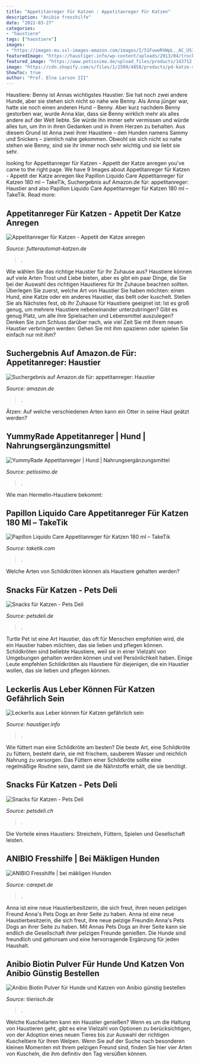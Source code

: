 ```yaml
---
title: "Appetitanreger Für Katzen : Appetitanreger Für Katzen"
description: "Anibio fresshilfe"
date: "2022-03-27"
categories:
- "haustiere"
tags: ["haustiere"]
images:
- "https://images-eu.ssl-images-amazon.com/images/I/51FuweRVWpL._AC_US320_QL65_.jpg"
featuredImage: "https://haustiger.info/wp-content/uploads/2013/04/trockenleber_katze-483x375.jpg"
featured_image: "https://www.petissimo.de/upload_files/products/143712.jpg"
image: "https://cdn.shopify.com/s/files/1/2509/4858/products/pd-katze-snacks-freezedried-thunfisch-01_640x.jpg?v=1610559141"
ShowToc: true
author: "Prof. Elna Larson III"
---
```



Haustiere: Benny ist Annas wichtigstes Haustier. Sie hat noch zwei andere Hunde, aber sie stehen sich nicht so nahe wie Benny.
Als Anna jünger war, hatte sie noch einen anderen Hund – Benny. Aber kurz nachdem Benny gestorben war, wurde Anna klar, dass sie Benny wirklich mehr als alles andere auf der Welt liebte. Sie würde ihn immer sehr vermissen und würde alles tun, um ihn in ihren Gedanken und in ihrem Herzen zu behalten. Aus diesem Grund ist Anna zwei ihrer Haustiere – den Hunden namens Sammy und Snickers – ziemlich nahe gekommen. Obwohl sie sich nicht so nahe stehen wie Benny, sind sie ihr immer noch sehr wichtig und sie liebt sie sehr.

	

		
looking for Appetitanreger für Katzen - Appetit der Katze anregen you've came to the right page. We have 9 Images about Appetitanreger für Katzen - Appetit der Katze anregen like Papillon Liquido Care Appetitanreger für Katzen 180 ml – TakeTik, Suchergebnis auf Amazon.de für: appetitanreger: Haustier and also Papillon Liquido Care Appetitanreger für Katzen 180 ml – TakeTik. Read more:
		
    
## Appetitanreger Für Katzen - Appetit Der Katze Anregen

<img loading=lazy src="https://www.futterautomat-katzen.de/wp-content/uploads/2020/08/surefeed-futterautomat-820x549.jpg" onerror="this.onerror=null;this.src='https://tse4.mm.bing.net/th?id=OIP.S3V5Pgj-dP5-LQbS_09JtwHaE9&amp;pid=15.1';" alt="Appetitanreger für Katzen - Appetit der Katze anregen">

_Source: futterautomat-katzen.de_

>. 

	

Wie wählen Sie das richtige Haustier für Ihr Zuhause aus?
Haustiere können auf viele Arten Trost und Liebe bieten, aber es gibt ein paar Dinge, die Sie bei der Auswahl des richtigen Haustieres für Ihr Zuhause beachten sollten. Überlegen Sie zuerst, welche Art von Haustier Sie haben möchten: einen Hund, eine Katze oder ein anderes Haustier, das bellt oder kuschelt. Stellen Sie als Nächstes fest, ob Ihr Zuhause für Haustiere geeignet ist: Ist es groß genug, um mehrere Haustiere nebeneinander unterzubringen? Gibt es genug Platz, um alle ihre Spielsachen und Lebensmittel auszulegen? Denken Sie zum Schluss darüber nach, wie viel Zeit Sie mit Ihrem neuen Haustier verbringen werden: Gehen Sie mit ihm spazieren oder spielen Sie einfach nur mit ihm?

    
## Suchergebnis Auf Amazon.de Für: Appetitanreger: Haustier

<img loading=lazy src="https://images-eu.ssl-images-amazon.com/images/I/51FuweRVWpL._AC_US320_QL65_.jpg" onerror="this.onerror=null;this.src='https://tse2.mm.bing.net/th?id=OIP.kFaxR-xc2Syo_bDH1yGV3gAAAA&amp;pid=15.1';" alt="Suchergebnis auf Amazon.de für: appetitanreger: Haustier">

_Source: amazon.de_

>. 

	

Ätzen: Auf welche verschiedenen Arten kann ein Otter in seine Haut geätzt werden?

    
## YummyRade Appetitanreger | Hund | Nahrungsergänzungsmittel

<img loading=lazy src="https://www.petissimo.de/upload_files/products/143712.jpg" onerror="this.onerror=null;this.src='https://tse4.mm.bing.net/th?id=OIP.56rhhEEAiFEYWCnzCEjk4wHaIU&amp;pid=15.1';" alt="YummyRade Appetitanreger | Hund | Nahrungsergänzungsmittel">

_Source: petissimo.de_

>. 

	

Wie man Hermelin-Haustiere bekommt:

    
## Papillon Liquido Care Appetitanreger Für Katzen 180 Ml – TakeTik

<img loading=lazy src="https://taketik.com/wp-content/uploads/2018/01/13806-408x400.jpg" onerror="this.onerror=null;this.src='https://tse1.mm.bing.net/th?id=OIP.yjlMvE5uOW1fFy7S6m-jzwAAAA&amp;pid=15.1';" alt="Papillon Liquido Care Appetitanreger für Katzen 180 ml – TakeTik">

_Source: taketik.com_

>. 

	

Welche Arten von Schildkröten können als Haustiere gehalten werden?

    
## Snacks Für Katzen - Pets Deli

<img loading=lazy src="https://cdn.shopify.com/s/files/1/2509/4858/products/pd-katze-snacks-freezedried-thunfisch-01_640x.jpg?v=1610559141" onerror="this.onerror=null;this.src='https://tse4.mm.bing.net/th?id=OIP.ruwwQBLs3gzDscuUtRdVNAHaHa&amp;pid=15.1';" alt="Snacks für Katzen - Pets Deli">

_Source: petsdeli.de_

>. 

	

Turtle Pet ist eine Art Haustier, das oft für Menschen empfohlen wird, die ein Haustier haben möchten, das sie lieben und pflegen können.
Schildkröten sind beliebte Haustiere, weil sie in einer Vielzahl von Umgebungen gehalten werden können und viel Persönlichkeit haben. Einige Leute empfehlen Schildkröten als Haustiere für diejenigen, die ein Haustier wollen, das sie lieben und pflegen können.

    
## Leckerlis Aus Leber Können Für Katzen Gefährlich Sein

<img loading=lazy src="https://haustiger.info/wp-content/uploads/2013/04/trockenleber_katze-483x375.jpg" onerror="this.onerror=null;this.src='https://tse1.mm.bing.net/th?id=OIP.p2mlrl_LAzos1I37viVc3AHaFw&amp;pid=15.1';" alt="Leckerlis aus Leber können für Katzen gefährlich sein">

_Source: haustiger.info_

>. 

	

Wie füttert man eine Schildkröte am besten?
Die beste Art, eine Schildkröte zu füttern, besteht darin, sie mit frischem, sauberem Wasser und reichlich Nahrung zu versorgen. Das Füttern einer Schildkröte sollte eine regelmäßige Routine sein, damit sie die Nährstoffe erhält, die sie benötigt.

    
## Snacks Für Katzen - Pets Deli

<img loading=lazy src="https://cdn.shopify.com/s/files/1/0261/1983/1604/products/pd-katze-snacks-freezedried-huhn-01_1024x.jpg?v=1615390225" onerror="this.onerror=null;this.src='https://tse4.mm.bing.net/th?id=OIP.39wZrQYyUpzbGsdYK0NM5wHaHa&amp;pid=15.1';" alt="Snacks für Katzen - Pets Deli">

_Source: petsdeli.ch_

>. 

	

Die Vorteile eines Haustiers: Streicheln, Füttern, Spielen und Gesellschaft leisten.

    
## ANIBIO Fresshilfe | Bei Mäkligen Hunden

<img loading=lazy src="https://www.carepet.de/media/image/product/13332/md/anibio-fresshilfe.jpg" onerror="this.onerror=null;this.src='https://tse1.mm.bing.net/th?id=OIP.uEZzM_b4TGA7JW50iSM0_wHaHa&amp;pid=15.1';" alt="ANIBIO Fresshilfe | bei mäkligen Hunden">

_Source: carepet.de_

>. 

	

Anna ist eine neue Haustierbesitzerin, die sich freut, ihren neuen pelzigen Freund Anna's Pets Dogs an ihrer Seite zu haben.
Anna ist eine neue Haustierbesitzerin, die sich freut, ihre neue pelzige Freundin Anna's Pets Dogs an ihrer Seite zu haben. Mit Annas Pets Dogs an ihrer Seite kann sie endlich die Gesellschaft ihrer pelzigen Freunde genießen. Die Hunde sind freundlich und gehorsam und eine hervorragende Ergänzung für jeden Haushalt.

    
## Anibio Biotin Pulver Für Hunde Und Katzen Von Anibio Günstig Bestellen

<img loading=lazy src="https://d1aev0esfa35jt.cloudfront.net/medium/a/anibio-appetitanreger-mit-huehnerleber-gemuese-und-fruechten-1550763220.jpg" onerror="this.onerror=null;this.src='https://tse4.mm.bing.net/th?id=OIP.0z7AR8SxkI7R9huxSDs3MAAAAA&amp;pid=15.1';" alt="Anibio Biotin Pulver für Hunde und Katzen von Anibio günstig bestellen">

_Source: tiierisch.de_

>. 

	

Welche Kuschelarten kann ein Haustier genießen?
Wenn es um die Haltung von Haustieren geht, gibt es eine Vielzahl von Optionen zu berücksichtigen, von der Adoption eines neuen Tieres bis zur Auswahl der richtigen Kuscheltiere für Ihren Welpen. Wenn Sie auf der Suche nach besonderen kleinen Momenten mit Ihrem pelzigen Freund sind, finden Sie hier vier Arten von Kuscheln, die ihm definitiv den Tag versüßen können.

